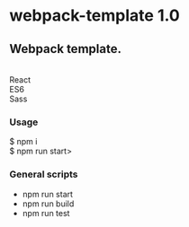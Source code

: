 # webpack-template 1.0

<h2>Webpack template. </h2> <br>
React <br>
ES6 <br>
Sass <br>

<h3>Usage</h3 <br>

$ npm i<br>
$ npm run start><br>

<h3>General scripts</h3 <br>
<ul>
  <li>npm run start</li>
  <li>npm run build</li>
  <li>npm run test</li>
</ul>
